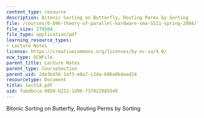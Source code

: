 ```yaml
---
content_type: resource
description: Bitonic Sorting on Butterfly, Routing Perms by Sorting
file: /courses/6-896-theory-of-parallel-hardware-sma-5511-spring-2004/fabdbcca9859b2121d96f1f822985549_lect14.pdf
file_size: 278504
file_type: application/pdf
learning_resource_types:
- Lecture Notes
license: https://creativecommons.org/licenses/by-nc-sa/4.0/
ocw_type: OCWFile
parent_title: Lecture Notes
parent_type: CourseSection
parent_uid: 2de3b456-1af3-e8a7-c2da-606a9b4aad24
resourcetype: Document
title: lect14.pdf
uid: fabdbcca-9859-b212-1d96-f1f822985549
---
```

Bitonic Sorting on Butterfly, Routing Perms by Sorting